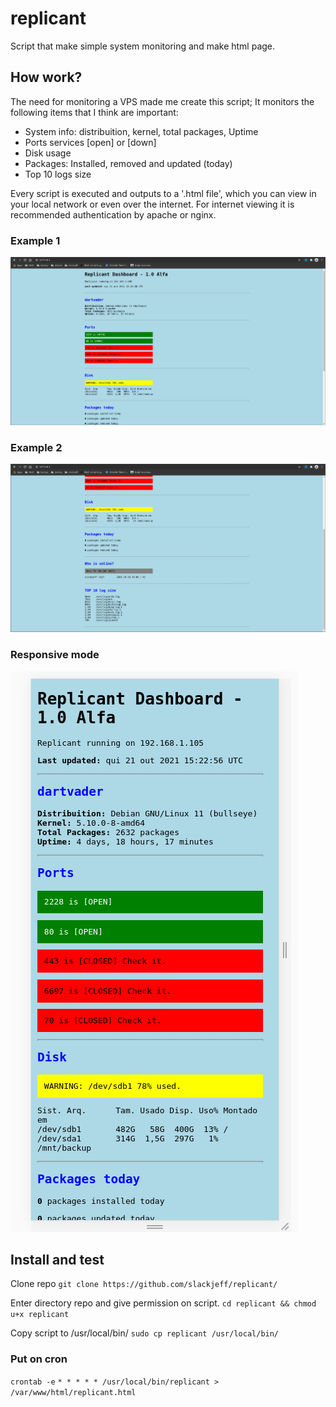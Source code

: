 # replicant
Script that make simple system monitoring and make html page.

## How work?

The need for monitoring a VPS made me create this script;
It monitors the following items that I think are important:

* System info: distribuition, kernel, total packages, Uptime
* Ports services [open] or [down]
* Disk usage
* Packages: Installed, removed and updated (today)
* Top 10 logs size

Every script is executed and outputs to a '.html file', which you can view in your local network or even over the internet.
For internet viewing it is recommended authentication by apache or nginx.

### Example 1
![screen 1](screen/page1.png)

### Example 2
![screen 2](screen/page2.png)

### Responsive mode
![screen 3](screen/page3.png)

## Install and test
Clone repo
`git clone https://github.com/slackjeff/replicant/`

Enter directory repo and give permission on script.
`cd replicant && chmod u+x replicant`

Copy script to /usr/local/bin/
`sudo cp replicant /usr/local/bin/`

### Put on cron
`crontab -e`
`* * * * * /usr/local/bin/replicant > /var/www/html/replicant.html`
